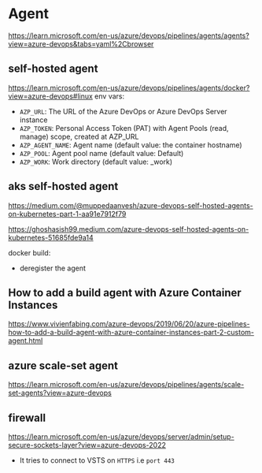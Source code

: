 # Agent
https://learn.microsoft.com/en-us/azure/devops/pipelines/agents/agents?view=azure-devops&tabs=yaml%2Cbrowser

## self-hosted agent
https://learn.microsoft.com/en-us/azure/devops/pipelines/agents/docker?view=azure-devops#linux
env vars:
- `AZP_URL`: The URL of the Azure DevOps or Azure DevOps Server instance
- `AZP_TOKEN`: Personal Access Token (PAT) with Agent Pools (read, manage) scope, created at AZP_URL
- `AZP_AGENT_NAME`: Agent name (default value: the container hostname)
- `AZP_POOL`: Agent pool name (default value: Default)
- `AZP_WORK`: Work directory (default value: _work)

## aks self-hosted agent
https://medium.com/@muppedaanvesh/azure-devops-self-hosted-agents-on-kubernetes-part-1-aa91e7912f79

https://ghoshasish99.medium.com/azure-devops-self-hosted-agents-on-kubernetes-51685fde9a14

docker build:
- deregister the agent

## How to add a build agent with Azure Container Instances
https://www.vivienfabing.com/azure-devops/2019/06/20/azure-pipelines-how-to-add-a-build-agent-with-azure-container-instances-part-2-custom-agent.html

## azure scale-set agent
https://learn.microsoft.com/en-us/azure/devops/pipelines/agents/scale-set-agents?view=azure-devops

## firewall
https://learn.microsoft.com/en-us/azure/devops/server/admin/setup-secure-sockets-layer?view=azure-devops-2022
- It tries to connect to VSTS on `HTTPS` i.e `port 443`
